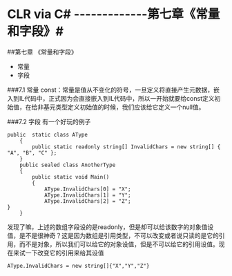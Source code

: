 ﻿CLR via C#   -------------第七章《常量和字段》#
========================================
##第七章                《常量和字段》

 - 常量
 - 字段

###7.1 常量
const：常量是值从不变化的符号，一旦定义将直接产生元数据，嵌入到IL代码中，正式因为会直接嵌入到IL代码中，所以一开始就要给const定义初始值，在给非基元类型定义初始值的时候，我们应该给它定义一个null值。

###7.2 字段
有一个好玩的例子
```
public  static class AType
    {
        public static readonly string[] InvalidChars = new string[] { "A", "B", "C" };
    }
    public sealed class AnotherType
    {
        public static void Main()
        {
            AType.InvalidChars[0] = "X";
            AType.InvalidChars[1] = "Y";
            AType.InvalidChars[2] = "Z";
}
    }
```
发现了嘛，上述的数组字段设的是readonly，但是却可以给该数字的对象值设值，是不是很神奇？这是因为数组是引用类型，不可以改变或者说只读的是它的引用，而不是对象，所以我们可以给它的对象设值，但是不可以给它的引用设值。现在来试一下改变它的引用来给其设值
```
AType.InvalidChars = new string[]{"X","Y","Z"}
```

